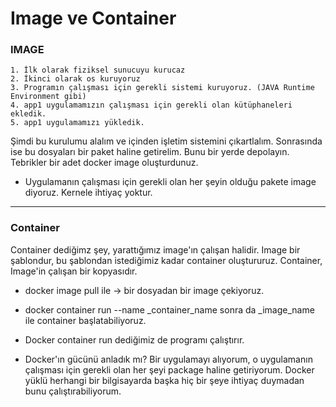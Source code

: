 <h1> Image ve Container </h1>

<h3> IMAGE </h3>

    1. İlk olarak fiziksel sunucuyu kurucaz
    2. İkinci olarak os kuruyoruz
    3. Programın çalışması için gerekli sistemi kuruyoruz. (JAVA Runtime Environment gibi)
    4. app1 uygulamamızın çalışması için gerekli olan kütüphaneleri ekledik.
    5. app1 uygulamamızı yükledik.

Şimdi bu kurulumu alalım ve içinden işletim sistemini çıkartlalım. Sonrasında ise bu dosyaları bir paket haline getirelim. Bunu bir yerde depolayın. Tebrikler bir adet docker image oluşturdunuz.

- Uygulamanın çalışması için gerekli olan her şeyin olduğu pakete image diyoruz. Kernele ihtiyaç yoktur.

---

<h3>Container</h3>

Container dediğimz şey, yarattığımız image'ın çalışan halidir. Image bir şablondur, bu şablondan istediğimiz kadar container oluştururuz. Container, Image'in çalışan bir kopyasıdır.

- docker image pull ile -> bir dosyadan bir image çekiyoruz.

- docker container run --name \_container_name sonra da \_image_name ile container başlatabiliyoruz.

- Docker container run dediğimiz de programı çalıştırır.

- Docker'ın gücünü anladık mı? Bir uygulamayı alıyorum, o uygulamanın çalışması için gerekli olan her şeyi package haline getiriyorum. Docker yüklü herhangi bir bilgisayarda başka hiç bir şeye ihtiyaç duymadan bunu çalıştırabiliyorum.
